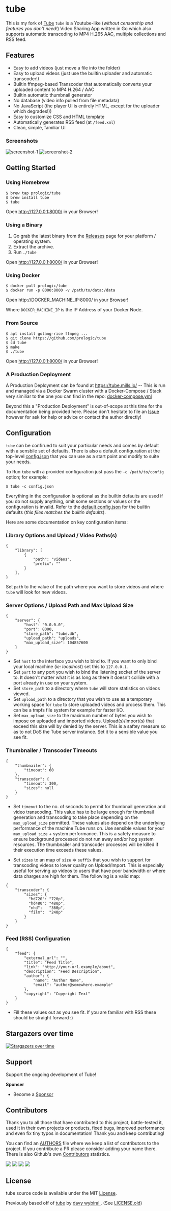 # tube

This is my fork of [Tube](https://github.com/prologic/tube)
`tube` is a Youtube-like (_without censorship and features you don't need!_)
Video Sharing App written in Go which also supports automatic transcoding to
MP4 H.265 AAC, multiple collections and RSS feed.

## Features

- Easy to add videos (just move a file into the folder)
- Easy to upload videos (just use the builtin uploader and automatic transcoder!)
- Builtin ffmpeg-based Transcoder that automatically converts your uploaded content to MP4 H.264 / AAC
- Builtin automatic thumbnail generator
- No database (video info pulled from file metadata)
- No JavaScript (the player UI is entirely HTML, except for the uploader which degrades!))
- Easy to customize CSS and HTML template
- Automatically generates RSS feed (at `/feed.xml`)
- Clean, simple, familiar UI

### Screenshots

![screenshot-1](screenshot-1.png?raw=true "Main Screen and Video Player")
![screenshot-2](screenshot-2.png?raw=true "Video Upload Screen")

## Getting Started

### Using Homebrew

```#!sh
$ brew tap prologic/tube
$ brew install tube
$ tube
```

Open http://127.0.0.1:8000/ in your Browser!

### Using a Binary

1. Go grab the latest binary from the
   [Releases](https://github.com/prologic/tube/releases) page for your
   platform / operating system.
2. Extract the archive.
3. Run `./tube`

Open http://127.0.0.1:8000/ in your Browser!

### Using Docker

```#!sh
$ docker pull prologic/tube
$ docker run -p 8000:8000 -v /path/to/data:/data
```

Open http://DOCKER_MACHINE_IP:8000/ in your Browser!

Where `DOCKER_MACHINE_IP` is the IP Address of your Docker Node.

### From Source

```#!sh
$ apt install golang-rice ffmpeg ...
$ git clone https://github.com/prologic/tube
$ cd tube
$ make
$ ./tube
```

Open http://127.0.0.1:8000/ in your Browser!

### A Production Deployment

A Production Deployment can be found at https://tube.mills.io/ -- This is run
and managed via a Docker Swarm cluster with a Docker-Compose / Stack very
similiar to the one you can find in the repo: [docker-compose.yml](docker-compose.yml)

Beyond this a "Production Deployment" is out-of-scope at this time for the
documentation being provided here. Please don't hesitate to file an
[Issue](https://github.com/prologic/tube/issues/new) however for ask for help
or advice or contact the author directly!

## Configuration

`tube` can be confirued to suit your particular needs and comes by default with
a sensbile set of defaults. There is also a default configuration at the
top-level [config.json](/config.json) that you can use as a start point and
modify to suite your needs.

To Run `tube` with a provided configuration just pass the `-c /path/to/config`
option; for example:

```#!sh
$ tube -c config.json
```

Everything in the configuration is optional as the builtin defaults are used
if you do not supply anything, omit some sections or values or the configuration
is invalid. Refer to the [default config.json](/config.json) for the builtin
defaults (_this files matches the builtin defaults_).

Here are some documentation on key configuration items:

### Library Options and Upload / Video Paths(s)

```#!json
{
    "library": [
        {
            "path": "videos",
            "prefix": ""
        }
    ],
}
```

Set `path` to the value of the path where you want to store videos and where
`tube` will look for new videos.

### Server Options / Upload Path and Max Upload Size

```#!json
{
    "server": {
        "host": "0.0.0.0",
        "port": 8000,
        "store_path": "tube.db",
        "upload_path": "uploads",
        "max_upload_size": 104857600
    }
}
```

- Set `host` to the interface you wish to bind to. If you want to only bind
  your local machine (_ie: localhost_) set this to `127.0.0.1`.
- Set `port` to any port you wish to bind the listening socket of the server
  to. It doesn't matter what it is as long as there it doesn't collide with
  a port already in use on your system.
- Set `store_path` to a directory where `tube` will store statistics on videos
  viewed.
- Set `upload_path` to a directory that you wish to use as a temporary working
  space for `tube` to store uploaded videos and process them. This can be a
  tmpfs file system for example for faster I/O.
- Set `max_upload_size` to the maximum number of bytes you wish to impose on
  uploaded and imported videos. Upload(s)/Import(s) that exceed this size will
  by denied by the server. This is a saftey measure so as to not DoS the
  Tube server instance. Set it to a sensible value you see fit.

### Thumbnailer / Transcoder Timeouts

```#!json
{
    "thumbnailer": {
        "timeout": 60
    },
    "transcoder": {
        "timeout": 300,
        "sizes": null
    }
}
```

- Set `timeout` to the no. of seconds to permit for thumbnail generation and
  video transcoding. This value has to be large enough for thumbnail generation
  and transcoding to take place depending on the `max_upload_size` permitted.
  These values also depend on the underlying performance of the machine Tube
  runs on. Use sensible values for your `max_upload_size` + system performance.
  This is a safety measure to ensure background processed do not run away
  and/or hog system resources. The thumbnailer and transcoder processes will
  be killed if their execution time exceeds these values.

- Set `sizes` to an map of `size` => `suffix` that you wish to support for
  transcoding videos to lower quality on Upload/Import. This is especially
  useful for serving up videos to users that have poor bandwidth or where
  data charges are high for them. The following is a valid map:

```#!json
{
    "transcoder": {
        "sizes": {
          "hd720": "720p",
          "hd480": "480p",
          "nhd":   "360p",
          "film":  "240p"
        }
    }
}
```

### Feed (RSS) Configuration

```#!json
{
    "feed": {
        "external_url": "",
        "title": "Feed Title",
        "link": "http://your-url.example/about",
        "description": "Feed Description",
        "author": {
            "name": "Author Name",
            "email": "author@somewhere.example"
        },
        "copyright": "Copyright Text"
    }
}
```

- Fill these values out as you see fit. If you are familiar with RSS
  these should be straight forward :)

## Stargazers over time

[![Stargazers over time](https://starcharts.herokuapp.com/prologic/tube.svg)](https://starcharts.herokuapp.com/prologic/tube)

## Support

Support the ongoing development of Tube!

**Sponser**

- Become a [Sponsor](https://www.patreon.com/prologic)

## Contributors

Thank you to all those that have contributed to this project, battle-tested it,
used it in their own projects or products, fixed bugs, improved performance
and even fix tiny typos in documentation! Thank you and keep contributing!

You can find an [AUTHORS](/AUTHORS) file where we keep a list of contributors
to the project. If you contriibute a PR please consider adding your name there.
There is also Github's own [Contributors](https://github.com/prologic/tube/graphs/contributors) statistics.

[![](https://sourcerer.io/fame/prologic/prologic/tube/images/0)](https://sourcerer.io/fame/prologic/prologic/tube/links/0)
[![](https://sourcerer.io/fame/prologic/prologic/tube/images/1)](https://sourcerer.io/fame/prologic/prologic/tube/links/1)
[![](https://sourcerer.io/fame/prologic/prologic/tube/images/2)](https://sourcerer.io/fame/prologic/prologic/tube/links/2)
[![](https://sourcerer.io/fame/prologic/prologic/tube/images/3)](https://sourcerer.io/fame/prologic/prologic/tube/links/3)

## License

tube source code is available under the MIT [License](/LICENSE).

Previously based off of [tube](https://github.com/wybiral/tube) by [davy wybiral
](https://github.com/wybiral). (See [LICENSE.old](/LICENSE.old))
